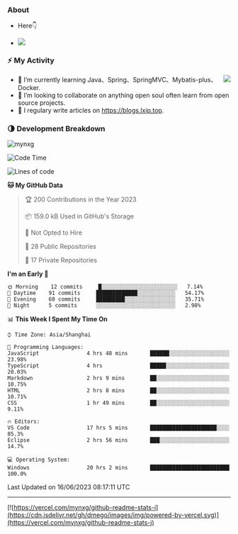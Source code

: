 
### About

- Here👇

- ![](https://komarev.com/ghpvc/?username=mynxg&color=green)
<!-- - ![](https://visitor-badge.glitch.me/badge?page_id=mynxg.mynxg) -->

### ⚡️ My Activity

<img align="right" src="https://github-readme-stats-i.vercel.app/api?username=imnxg&show_icons=true&icon_color=1573B3&hide_title=true&text_color=718096&bg_color=00000000&hide_border=true"/>

<ul>
    <li> 🌱 I’m currently learning Java、Spring、SpringMVC、Mybatis-plus、Docker.</li>
    <li> 👯 I’m looking to collaborate on anything open souI often learn from open source projects.</li>
    <li> 📝 I regulary write articles on <a href="https://blogs.lxip.top">https://blogs.lxip.top</a>.</li>
    <!-- <li> ⚡ Fun fact: I ❤️ 😻.</li> -->
</ul>

<!-- <h3>Github Activity</h3>
<p style="img{display:block;margin:0 auto;}">

[![](https://activity-graph.herokuapp.com/graph?username=mynxg&theme=tokyonight)](https://github.com/ashutosh00710/github-readme-activity-graph)
![keney's github stats](https://github-readme-stats-i.vercel.app/api?username=imnxg&show_icons=true&icon_color=1573B3)
</p> -->
### 🌗 Development Breakdown

<img src="https://komarev.com/ghpvc/?username=mynxg" alt=" mynxg" />

<!--START_SECTION:waka-->
![Code Time](http://img.shields.io/badge/Code%20Time-141%20hrs%2052%20mins-blue)

![Lines of code](https://img.shields.io/badge/From%20Hello%20World%20I%27ve%20Written-78%20Thousand%20lines%20of%20code-blue)

**🐱 My GitHub Data** 

> 🏆 200 Contributions in the Year 2023
 > 
> 📦 159.0 kB Used in GitHub's Storage 
 > 
> 🚫 Not Opted to Hire
 > 
> 📜 28 Public Repositories 
 > 
> 🔑 17 Private Repositories  
 > 
**I'm an Early 🐤** 

```text
🌞 Morning    12 commits     █░░░░░░░░░░░░░░░░░░░░░░░░   7.14% 
🌆 Daytime    91 commits     █████████████░░░░░░░░░░░░   54.17% 
🌃 Evening    60 commits     █████████░░░░░░░░░░░░░░░░   35.71% 
🌙 Night      5 commits      ░░░░░░░░░░░░░░░░░░░░░░░░░   2.98%

```


📊 **This Week I Spent My Time On** 

```text
⌚︎ Time Zone: Asia/Shanghai

💬 Programming Languages: 
JavaScript               4 hrs 48 mins       ██████░░░░░░░░░░░░░░░░░░░   23.98% 
TypeScript               4 hrs               █████░░░░░░░░░░░░░░░░░░░░   20.03% 
Markdown                 2 hrs 9 mins        ██░░░░░░░░░░░░░░░░░░░░░░░   10.75% 
HTML                     2 hrs 8 mins        ██░░░░░░░░░░░░░░░░░░░░░░░   10.71% 
CSS                      1 hr 49 mins        ██░░░░░░░░░░░░░░░░░░░░░░░   9.11%

🔥 Editors: 
VS Code                  17 hrs 5 mins       █████████████████████░░░░   85.3% 
Eclipse                  2 hrs 56 mins       ███░░░░░░░░░░░░░░░░░░░░░░   14.7%

💻 Operating System: 
Windows                  20 hrs 2 mins       █████████████████████████   100.0%

```


 Last Updated on 16/06/2023 08:17:11 UTC
<!--END_SECTION:waka-->

---

[![https://vercel.com/mynxg/github-readme-stats-i](https://cdn.jsdelivr.net/gh/dmego/images/img/powered-by-vercel.svg)](https://vercel.com/mynxg/github-readme-stats-i)
